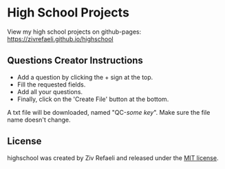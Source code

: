 # High School Projects
View my high school projects on github-pages:<br>
https://zivrefaeli.github.io/highschool

## Questions Creator Instructions
- Add a question by clicking the + sign at the top.
- Fill the requested fields.
- Add all your questions.
- Finally, click on the 'Create File' button at the bottom.

A txt file will be downloaded, named "QC-*some key*". Make sure the file name doesn't change.

## License
highschool was created by Ziv Refaeli and released under the [MIT license](https://github.com/zivrefaeli/highschool/blob/master/LICENCE).
